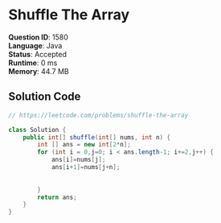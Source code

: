 # Shuffle The Array

**Question ID**: 1580  
**Language**: Java  
**Status**: Accepted  
**Runtime**: 0 ms  
**Memory**: 44.7 MB  

## Solution Code
```java
// https://leetcode.com/problems/shuffle-the-array

class Solution {
    public int[] shuffle(int[] nums, int n) {
        int [] ans = new int[2*n];
        for (int i = 0,j=0; i < ans.length-1; i+=2,j++) {
            ans[i]=nums[j];
            ans[i+1]=nums[j+n];
            
            
        }
        return ans;
    }
}
```
